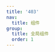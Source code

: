 ```yaml
---
title: '403'
nav:
  title: 组件
group:
  title: 全局组件
  order: 1
---
```



<code src="./index.tsx">

<API></API>